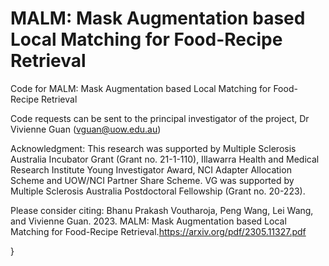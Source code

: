 # MALM: Mask Augmentation based Local Matching for Food-Recipe Retrieval
Code for MALM: Mask Augmentation based Local Matching for Food-Recipe Retrieval

Code requests can be sent to the principal investigator of the project, Dr Vivienne Guan (vguan@uow.edu.au)

Acknowledgment: This research was supported by Multiple Sclerosis Australia Incubator Grant (Grant no. 21-1-110), Illawarra Health and Medical Research Institute Young Investigator Award, NCI Adapter Allocation Scheme and UOW/NCI Partner Share Scheme. VG was supported by Multiple Sclerosis Australia Postdoctoral Fellowship (Grant no. 20-223).

Please consider citing: Bhanu Prakash Voutharoja, Peng Wang, Lei Wang, and Vivienne Guan. 2023. MALM: Mask Augmentation based Local Matching for Food-Recipe Retrieval.https://arxiv.org/pdf/2305.11327.pdf

}
